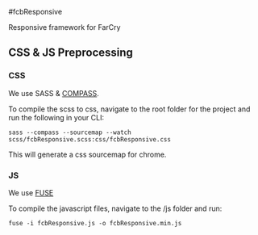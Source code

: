 #fcbResponsive

Responsive framework for FarCry

## CSS & JS Preprocessing

### CSS

We use SASS & [COMPASS](http://compass-style.org/).

To compile the scss to css, navigate to the root folder for the project and run the following in your CLI:

	sass --compass --sourcemap --watch scss/fcbResponsive.scss:css/fcbResponsive.css

This will generate a css sourcemap for chrome.

### JS

We use [FUSE](https://github.com/smebberson/fuse)

To compile the javascript files, navigate to the /js folder and run:


	fuse -i fcbResponsive.js -o fcbResponsive.min.js
